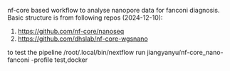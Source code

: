 nf-core based workflow to analyse nanopore data for fanconi diagnosis.
Basic structure is from following repos (2024-12-10):
1. https://github.com/nf-core/nanoseq
2. https://github.com/dhslab/nf-core-wgsnano

to test the pipeline /root/.local/bin/nextflow run jiangyanyu/nf-core_nano-fanconi -profile test,docker
